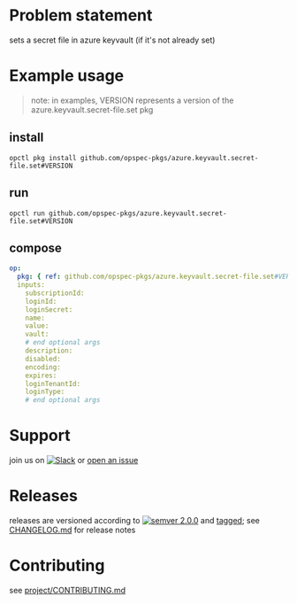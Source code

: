 # Problem statement
sets a secret file in azure keyvault (if it's not already set)

# Example usage

> note: in examples, VERSION represents a version of the azure.keyvault.secret-file.set pkg

## install

```shell
opctl pkg install github.com/opspec-pkgs/azure.keyvault.secret-file.set#VERSION
```

## run

```
opctl run github.com/opspec-pkgs/azure.keyvault.secret-file.set#VERSION
```

## compose

```yaml
op:
  pkg: { ref: github.com/opspec-pkgs/azure.keyvault.secret-file.set#VERSION }
  inputs:
    subscriptionId:
    loginId:
    loginSecret:
    name:
    value:
    vault:
    # end optional args
    description:
    disabled:
    encoding:
    expires:
    loginTenantId:
    loginType:
    # end optional args
```

# Support

join us on [![Slack](https://opspec-slackin.herokuapp.com/badge.svg)](https://opspec-slackin.herokuapp.com/)
or [open an issue](https://github.com/opspec-pkgs/azure.keyvault.secret-file.set/issues)

# Releases

releases are versioned according to
[![semver 2.0.0](https://img.shields.io/badge/semver-2.0.0-brightgreen.svg)](http://semver.org/spec/v2.0.0.html)
and [tagged](https://git-scm.com/book/en/v2/Git-Basics-Tagging); see
[CHANGELOG.md](CHANGELOG.md) for release notes

# Contributing

see [project/CONTRIBUTING.md](https://github.com/opspec-pkgs/project/blob/master/CONTRIBUTING.md)
